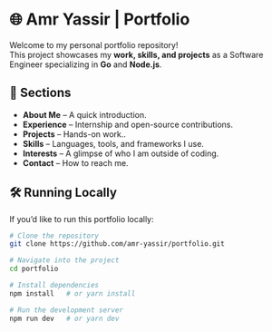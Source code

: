 # 🌐 Amr Yassir | Portfolio

Welcome to my personal portfolio repository!  
This project showcases my **work, skills, and projects** as a Software Engineer specializing in **Go** and **Node.js**.

## 📂 Sections
- **About Me** – A quick introduction.  
- **Experience** – Internship and open-source contributions.  
- **Projects** – Hands-on work..  
- **Skills** – Languages, tools, and frameworks I use.  
- **Interests** – A glimpse of who I am outside of coding.  
- **Contact** – How to reach me.  

## 🛠️ Running Locally
If you’d like to run this portfolio locally:  

```bash
# Clone the repository
git clone https://github.com/amr-yassir/portfolio.git

# Navigate into the project
cd portfolio

# Install dependencies
npm install   # or yarn install

# Run the development server
npm run dev   # or yarn dev
